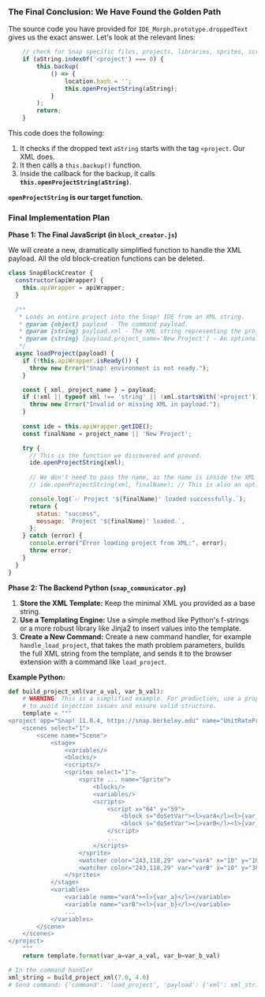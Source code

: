 ### The Final Conclusion: We Have Found the Golden Path
The source code you have provided for `IDE_Morph.prototype.droppedText` gives us the exact answer. Let's look at the relevant lines:

```javascript
    // check for Snap specific files, projects, libraries, sprites, scripts
    if (aString.indexOf('<project') === 0) {
        this.backup(
            () => {
                location.hash = '';
                this.openProjectString(aString);
            }
        );
        return;
    }
```

This code does the following:
1.  It checks if the dropped text `aString` starts with the tag `<project`. Our XML does.
2.  It then calls a `this.backup()` function.
3.  Inside the callback for the backup, it calls **`this.openProjectString(aString)`**.

**`openProjectString` is our target function.**

### Final Implementation Plan
**Phase 1: The Final JavaScript (in `block_creator.js`)**

We will create a new, dramatically simplified function to handle the XML payload. All the old block-creation functions can be deleted.

```javascript
class SnapBlockCreator {
  constructor(apiWrapper) {
    this.apiWrapper = apiWrapper;
  }

  /**
   * Loads an entire project into the Snap! IDE from an XML string.
   * @param {object} payload - The command payload.
   * @param {string} payload.xml - The XML string representing the project.
   * @param {string} [payload.project_name='New Project'] - An optional name for the project.
   */
  async loadProject(payload) {
    if (!this.apiWrapper.isReady()) {
      throw new Error("Snap! environment is not ready.");
    }

    const { xml, project_name } = payload;
    if (!xml || typeof xml !== 'string' || !xml.startsWith('<project')) {
      throw new Error("Invalid or missing XML in payload.");
    }
    
    const ide = this.apiWrapper.getIDE();
    const finalName = project_name || 'New Project';

    try {
      // This is the function we discovered and proved.
      ide.openProjectString(xml);
      
      // We don't need to pass the name, as the name is inside the XML itself.
      // ide.openProjectString(xml, finalName); // This is also an option if needed.

      console.log(`✅ Project '${finalName}' loaded successfully.`);
      return {
        status: "success",
        message: `Project '${finalName}' loaded.`,
      };
    } catch (error) {
      console.error("Error loading project from XML:", error);
      throw error;
    }
  }
}
```

**Phase 2: The Backend Python (`snap_communicator.py`)**

1.  **Store the XML Template:** Keep the minimal XML you provided as a base string.
2.  **Use a Templating Engine:** Use a simple method like Python's f-strings or a more robust library like Jinja2 to insert values into the template.
3.  **Create a New Command:** Create a new command handler, for example `handle_load_project`, that takes the math problem parameters, builds the full XML string from the template, and sends it to the browser extension with a command like `load_project`.

**Example Python:**
```python
def build_project_xml(var_a_val, var_b_val):
    # WARNING: This is a simplified example. For production, use a proper XML library 
    # to avoid injection issues and ensure valid structure.
    template = """
<project app="Snap! 11.0.4, https://snap.berkeley.edu" name="UnitRateProblem" version="2">
    <scenes select="1">
        <scene name="Scene">
            <stage>
                <variables/>
                <blocks/>
                <scripts/>
                <sprites select="1">
                    <sprite ... name="Sprite">
                        <blocks/>
                        <variables/>
                        <scripts>
                            <script x="64" y="59">
                                <block s="doSetVar"><l>varA</l><l>{var_a}</l></block>
                                <block s="doSetVar"><l>varB</l><l>{var_b}</l></block>
                            </script>
                            ...
                        </scripts>
                    </sprite>
                    <watcher color="243,118,29" var="varA" x="10" y="10"/>
                    <watcher color="243,118,29" var="varB" x="10" y="38"/>
                </sprites>
            </stage>
            <variables>
                <variable name="varA"><l>{var_a}</l></variable>
                <variable name="varB"><l>{var_b}</l></variable>
                ...
            </variables>
        </scene>
    </scenes>
</project>
    """
    return template.format(var_a=var_a_val, var_b=var_b_val)

# In the command handler
xml_string = build_project_xml(7.0, 4.0)
# Send command: {'command': 'load_project', 'payload': {'xml': xml_string}}
```
